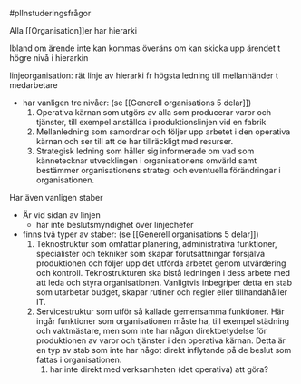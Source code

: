 #plInstuderingsfrågor 

Alla [[Organisation]]er har hierarki

Ibland om ärende inte kan kommas överäns om kan skicka upp ärendet t högre nivå i hierarkin

linjeorganisation: rät linje av hierarki fr högsta ledning till mellanhänder t medarbetare
- har vanligen tre nivåer: (se [[Generell organisations 5 delar]])
	1. Operativa kärnan som utgörs av alla som producerar varor och tjänster, till exempel anställda i  produktionslinjen vid en fabrik  
	2. Mellanledning som samordnar och följer upp arbetet i den operativa kärnan och ser till att de har tillräckligt med resurser.  
	3. Strategisk ledning som håller sig informerade om vad som kännetecknar utvecklingen i organisationens omvärld samt bestämmer organisationens strategi och eventuella förändringar i organisationen.

Har även vanligen staber
- Är vid sidan av linjen
	- har inte beslutsmyndighet över linjechefer
- finns två typer av staber: (se [[Generell organisations 5 delar]])
	1. Teknostruktur som omfattar planering, administrativa funktioner, specialister och tekniker som skapar förutsättningar försjälva produktionen och följer upp det utförda arbetet genom utvärdering och kontroll. Teknostrukturen ska bistå ledningen i dess arbete med att leda och styra organisationen. Vanligtvis inbegriper detta en stab som utarbetar budget, skapar rutiner och regler eller tillhandahåller IT.  
	2. Servicestruktur som utför så kallade gemensamma funktioner. Här ingår funktioner som organisationen måste ha, till exempel städning och vaktmästare, men som inte har någon direktbetydelse för produktionen av varor och tjänster i den operativa kärnan. Detta är en typ av stab som inte har något direkt inflytande på de beslut som fattas i organisationen.
		1. har inte direkt med verksamheten (det operativa) att göra?

